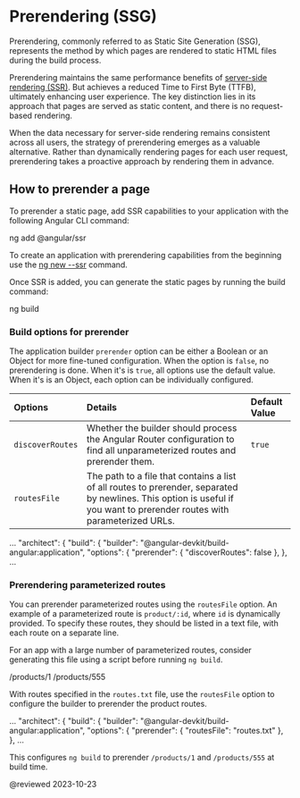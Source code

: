 # Prerendering (SSG)

Prerendering, commonly referred to as Static Site Generation (SSG), represents the method by which pages are rendered to static HTML files during the build process.

Prerendering maintains the same performance benefits of [server-side rendering (SSR)](/guide/universal/#why-do-it). But achieves a reduced Time to First Byte (TTFB), ultimately enhancing user experience. The key distinction lies in its approach that pages are served as static content, and there is no request-based rendering.

When the data necessary for server-side rendering remains consistent across all users, the strategy of prerendering emerges as a valuable alternative. Rather than dynamically rendering pages for each user request, prerendering takes a proactive approach by rendering them in advance.

## How to prerender a page

To prerender a static page, add SSR capabilities to your application with the following Angular CLI command:

<code-example format="shell" language="shell">

ng add &commat;angular/ssr

</code-example>

<div class="alert is-helpful">

To create an application with prerendering capabilities from the beginning use the [ng new --ssr](cli/new) command.

</div>

Once SSR is added, you can generate the static pages by running the build command:

<code-example format="shell" language="shell">

ng build

</code-example>

### Build options for prerender

The application builder `prerender` option can be either a Boolean or an Object for more fine-tuned configuration.
When the option is `false`, no prerendering is done. When it's is `true`, all options use the default value. When it's is an Object, each option can be individually configured.

| Options          | Details                                                                                                                                                                   | Default Value |
| :--------------- | :------------------------------------------------------------------------------------------------------------------------------------------------------------------------ | :------------ |
| `discoverRoutes` | Whether the builder should process the Angular Router configuration to find all unparameterized routes and prerender them.                                                | `true`        |
| `routesFile`     | The path to a file that contains a list of all routes to prerender, separated by newlines. This option is useful if you want to prerender routes with parameterized URLs. |               |

<code-example format="json" language="json">

&hellip;
"architect": {
  "build": {
    "builder": "&commat;angular-devkit/build-angular:application",
      "options": {
        "prerender": {
          "discoverRoutes": false
        },
       },
&hellip;

</code-example>

### Prerendering parameterized routes

You can prerender parameterized routes using the `routesFile` option. An example of a parameterized route is `product/:id`, where `id` is dynamically provided. To specify these routes, they should be listed in a text file, with each route on a separate line.

For an app with a large number of parameterized routes, consider generating this file using a script before running `ng build`.

<code-example language="none" header="routes.txt">

/products/1
/products/555

</code-example>

With routes specified in the `routes.txt` file, use the `routesFile` option to configure the builder to prerender the product routes.

<code-example format="json" language="json">

&hellip;
"architect": {
  "build": {
    "builder": "&commat;angular-devkit/build-angular:application",
      "options": {
        "prerender": {
          "routesFile": "routes.txt"
        },
      },
&hellip;

</code-example>

This configures `ng build` to prerender `/products/1` and `/products/555` at build time.

<!-- links -->

<!-- external links -->

<!-- end links -->

@reviewed 2023-10-23
